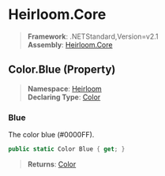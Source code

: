 # Heirloom.Core

> **Framework**: .NETStandard,Version=v2.1  
> **Assembly**: [Heirloom.Core][0]

## Color.Blue (Property)

> **Namespace**: [Heirloom][0]  
> **Declaring Type**: [Color][1]

### Blue

The color blue (#0000FF).

```cs
public static Color Blue { get; }
```

> **Returns**: [Color][1]

[0]: ../../../Heirloom.Core.md
[1]: ../Color.md
